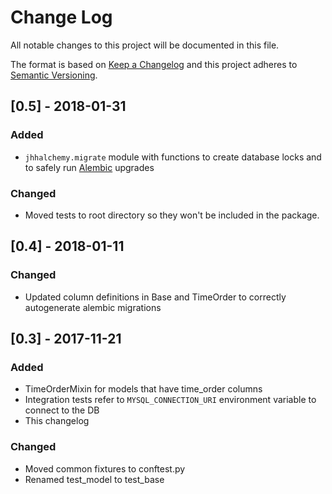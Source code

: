 # Change Log
All notable changes to this project will be documented in this file.

The format is based on [Keep a Changelog](http://keepachangelog.com/) 
and this project adheres to [Semantic Versioning](http://semver.org/).

## [0.5] - 2018-01-31
### Added
- `jhhalchemy.migrate` module with functions to create database locks and to safely run [Alembic](http://alembic.zzzcomputing.com/) upgrades

### Changed
- Moved tests to root directory so they won't be included in the package.

## [0.4] - 2018-01-11
### Changed
- Updated column definitions in Base and TimeOrder to correctly autogenerate alembic migrations

## [0.3] - 2017-11-21
### Added
- TimeOrderMixin for models that have time_order columns
- Integration tests refer to `MYSQL_CONNECTION_URI` environment variable to connect to the DB
- This changelog

### Changed
- Moved common fixtures to conftest.py
- Renamed test_model to test_base
